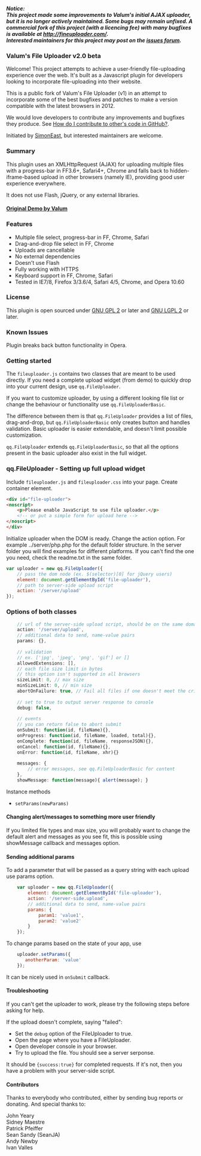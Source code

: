 ##### Notice: <br> This project made some improvements to Valum's initial AJAX uploader, but it is no longer actively maintained.  Some bugs may remain unfixed.  A commercial fork of this project (with a licencing fee) with many bugfixes is available at http://fineuploader.com/. <br> Interested maintainers for this project may post on the [issues forum](https://github.com/Valums-File-Uploader/file-uploader/issues).

### Valum's File Uploader v2.0 beta ###

Welcome! This project attempts to achieve a user-friendly file-uploading experience over the web. 
It's built as a Javascript plugin for developers looking to incorporate file-uploading into their website.

This is a public fork of Valum's File Uploader (v1) in an attempt to incorporate some of the best 
bugfixes and patches to make a version compatible with the latest browsers in 2012.

We would love developers to contribute any improvements and bugfixes they produce.
See [How do I contribute to other's code in GitHub?](http://stackoverflow.com/questions/4384776/how-do-i-contribute-to-others-code-in-github).

Initiated by <a href="https://github.com/SimonEast">SimonEast</a>, but interested maintainers are welcome.


### Summary ###

This plugin uses an XMLHttpRequest (AJAX) for uploading multiple files with a progress-bar in 
FF3.6+, Safari4+, Chrome and falls back to hidden-iframe-based upload in other browsers (namely IE), 
providing good user experience everywhere.

It does not use Flash, jQuery, or any external libraries.

#### <a href="http://valums.com/files/2010/file-uploader/demo.htm">Original Demo by Valum</a> ####

### Features ###
* Multiple file select, progress-bar in FF, Chrome, Safari
* Drag-and-drop file select in FF, Chrome
* Uploads are cancellable
* No external dependencies
* Doesn't use Flash
* Fully working with HTTPS
* Keyboard support in FF, Chrome, Safari
* Tested in IE7/8, Firefox 3/3.6/4, Safari 4/5, Chrome, and Opera 10.60

### License ###
This plugin is open sourced under <a href="http://www.gnu.org/licenses/gpl-2.0.html">GNU GPL 2</a> or later and <a href="http://www.gnu.org/licenses/lgpl-2.1.html">GNU LGPL 2</a> or later.

### Known Issues ###
Plugin breaks back button functionality in Opera.
	
### Getting started ###
The `fileuploader.js` contains two classes that are meant to be used directly.
If you need a complete upload widget (from demo) to quickly drop
into your current design, use `qq.FileUploader`.

If you want to customize uploader, by using a different looking file list
or change the behaviour or functionality use `qq.FileUploaderBasic`.

The difference between them is that `qq.FileUploader` provides a list of files,
drag-and-drop, but `qq.FileUploaderBasic` only creates button and handles validation.
Basic uploader is easier extendable, and doesn't limit possible customization.

`qq.FileUploader` extends `qq.FileUploaderBasic`, so that all the options present
in the basic uploader also exist in the full widget.  

### qq.FileUploader - Setting up full upload widget ###

Include `fileuploader.js` and `fileuploader.css` into your page.
Create container element.

```html
<div id="file-uploader">       
<noscript>          
    <p>Please enable JavaScript to use file uploader.</p>
    <!-- or put a simple form for upload here -->
</noscript>         
</div>
```

Initialize uploader when the DOM is ready. Change the action option.
For example ../server/php.php for the default folder structure.
In the server folder you will find examples for different platforms.
If you can't find the one you need, check the readme.txt in the same folder. 

```javascript
var uploader = new qq.FileUploader({
	// pass the dom node (ex. $(selector)[0] for jQuery users)
	element: document.getElementById('file-uploader'),
	// path to server-side upload script
	action: '/server/upload'
}); 
```

### Options of both classes ###

```javascript
    // url of the server-side upload script, should be on the same domain
    action: '/server/upload',
    // additional data to send, name-value pairs
    params: {},
    
    // validation    
    // ex. ['jpg', 'jpeg', 'png', 'gif'] or []
    allowedExtensions: [],        
    // each file size limit in bytes
    // this option isn't supported in all browsers
    sizeLimit: 0, // max size   
    minSizeLimit: 0, // min size
    abortOnFailure: true, // Fail all files if one doesn't meet the criteria
    
    // set to true to output server response to console
    debug: false,
    
    // events         
    // you can return false to abort submit
    onSubmit: function(id, fileName){},
    onProgress: function(id, fileName, loaded, total){},
    onComplete: function(id, fileName, responseJSON){},
    onCancel: function(id, fileName){},
    onError: function(id, fileName, xhr){}
    
    messages: {
        // error messages, see qq.FileUploaderBasic for content            
    },
    showMessage: function(message){ alert(message); }        
```

Instance methods

* `setParams(newParams)`

#### Changing alert/messages to something more user friendly ####

If you limited file types and max size, you will probably want to change the default alert and
messages as you see fit, this is possible using showMessage callback and messages option.

#### Sending additional params ####

To add a parameter that will be passed as a query string with each upload use params option. 

```javascript
    var uploader = new qq.FileUploader({
        element: document.getElementById('file-uploader'),
        action: '/server-side.upload',
        // additional data to send, name-value pairs
        params: {
            param1: 'value1',
            param2: 'value2'
        }
    });
```

To change params based on the state of your app, use 

```javascript
    uploader.setParams({
       anotherParam: 'value' 
    });
```

It can be nicely used in `onSubmit` callback.      

#### Troubleshooting ####

If you can't get the uploader to work, please try the following steps
before asking for help.

If the upload doesn't complete, saying "failed":

* Set the `debug` option of the FileUploader to true.
* Open the page where you have a FileUploader.
* Open developer console in your browser.
* Try to upload the file. You should see a server serponse.

It should be `{success:true}` for completed requests. If it's not,
then you have a problem with your server-side script.

#### Contributors ####

Thanks to everybody who contributed, either by sending bug reports or donating. And special thanks to:

John Yeary  
Sidney Maestre  
Patrick Pfeiffer  
Sean Sandy (SeanJA)  
Andy Newby     
Ivan Valles  

